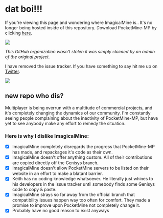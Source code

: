 # dat boi!!!

If you're viewing this page and wondering where ImagicalMine is.. It's no longer being hosted inside of this repository. Download PocketMine-MP by clicking [here](https://github.com/PocketMine/PocketMine-MP).

![](https://i.imgur.com/8HTkQj3.gif)

*This GitHub organization wasn't stolen it was simply claimed by an admin of the original project.*

I have removed the issue tracker. If you have something to say hit me up on [Twitter](https://twitter.com/DALTONTASTIC).

![](https://i.imgur.com/XmThBdr.gif)

## new repo who dis?

Multiplayer is being overrun with a multitude of commercial projects, and it's completely changing the dynamics of our community. I'm constantly seeing people complaining about the inactivity of PocketMine-MP, but have yet to see anybody make any effort to remedy the situation. 

### Here is why I dislike ImagicalMine:

- [x] ImagicalMine completely disregards the progress that PocketMine-MP has made, and repackages it's code as their own.
- [x] ImagicalMine doesn't offer anything custom. All of their contributions are copied directly off the Genisys branch.
- [x] ImagicalMine doesn't allow PocketMine servers to be listed on their website in an effort to make a blatant barrier.
- [x] Keith has no coding knowledge whatsoever. He literally just whines to his developers in the issue tracker until somebody finds some Genisys code to copy & paste.
- [x] ImagicalMine strays so far away from the official branch that compatibility issues happen way too often for comfort. They made a promise to improve upon PocketMine not completely change it.
- [x] Probably have no good reason to exist anyways
